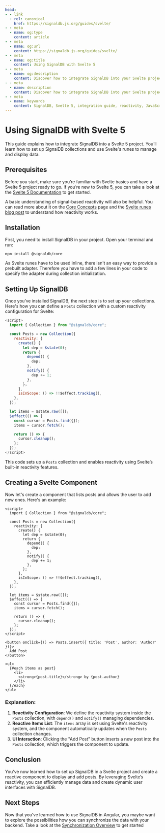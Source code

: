 ```yaml
---
head:
- - link
  - rel: canonical
    href: https://signaldb.js.org/guides/svelte/
- - meta
  - name: og:type
    content: article
- - meta
  - name: og:url
    content: https://signaldb.js.org/guides/svelte/
- - meta
  - name: og:title
    content: Using SignalDB with Svelte 5
- - meta
  - name: og:description
    content: Discover how to integrate SignalDB into your Svelte project. This guide covers the initial setup and building a reactive component with Svelte runes.
- - meta
  - name: description
    content: Discover how to integrate SignalDB into your Svelte project. This guide covers the initial setup and building a reactive component with Svelte runes.
- - meta
  - name: keywords
    content: SignalDB, Svelte 5, integration guide, reactivity, JavaScript, TypeScript, Svelte runes, SignalDB plugin, collection setup, reactive components, real-time updates
---
```

# Using SignalDB with Svelte 5

This guide explains how to integrate SignalDB into a Svelte 5 project. You’ll learn how to set up SignalDB collections and use Svelte's runes to manage and display data.

## Prerequisites

Before you start, make sure you’re familiar with Svelte basics and have a Svelte 5 project ready to go. If you’re new to Svelte 5, you can take a look at the [Svelte 5 Documentation](https://svelte-5-preview.vercel.app/docs/introduction) to get started.

A basic understanding of signal-based reactivity will also be helpful. You can read more about it on the [Core Concepts](/core-concepts/#signals-and-reactivity) page and the [Svelte runes blog post](https://svelte.dev/blog/runes) to understand how reactivity works.

## Installation

First, you need to install SignalDB in your project. Open your terminal and run:

```bash
npm install @signaldb/core
```

As Svelte runes have to be used inline, there isn't an easy way to provide a prebuilt adapter. Therefore you have to add a few lines in your code to specify the adapter during collection initialization.

## Setting Up SignalDB

Once you’ve installed SignalDB, the next step is to set up your collections. Here's how you can define a `Posts` collection with a custom reactivity configuration for Svelte:

```js
<script>
  import { Collection } from "@signaldb/core";

  const Posts = new Collection({
    reactivity: {
      create() {
        let dep = $state(0);
        return {
          depend() {
            dep;
          },
          notify() {
            dep += 1;
          },
        };
      },
      isInScope: () => !!$effect.tracking(),
    },
  });

  let items = $state.raw([]);
  $effect(() => {
    const cursor = Posts.find({});
    items = cursor.fetch();

    return () => {
      cursor.cleanup();
    };
  });
</script>
```

This code sets up a `Posts` collection and enables reactivity using Svelte’s built-in reactivity features.

## Creating a Svelte Component

Now let's create a component that lists posts and allows the user to add new ones. Here's an example:

```svelte
<script>
  import { Collection } from "@signaldb/core";

  const Posts = new Collection({
    reactivity: {
      create() {
        let dep = $state(0);
        return {
          depend() {
            dep;
          },
          notify() {
            dep += 1;
          },
        };
      },
      isInScope: () => !!$effect.tracking(),
    },
  });

  let items = $state.raw([]);
  $effect(() => {
    const cursor = Posts.find({});
    items = cursor.fetch();

    return () => {
      cursor.cleanup();
    };
  });
</script>

<button onclick={() => Posts.insert({ title: 'Post', author: 'Author' })}>
  Add Post
</button>

<ul>
  {#each items as post}
    <li>
      <strong>{post.title}</strong> by {post.author}
    </li>
  {/each}
</ul>
```

### Explanation:
1. **Reactivity Configuration**: We define the reactivity system inside the `Posts` collection, with `depend()` and `notify()` managing dependencies.
2. **Reactive Items List**: The `items` array is set using Svelte's reactivity system, and the component automatically updates when the `Posts` collection changes.
3. **UI Interaction**: Clicking the "Add Post" button inserts a new post into the `Posts` collection, which triggers the component to update.

## Conclusion

You’ve now learned how to set up SignalDB in a Svelte project and create a reactive component to display and add posts. By leveraging Svelte’s reactivity, you can efficiently manage data and create dynamic user interfaces with SignalDB.

## Next Steps

Now that you’ve learned how to use SignalDB in Angular, you maybe want to explore the possibilities how you can synchronize the data with your backend.
Take a look at the [Synchronization Overview](/sync/) to get started
